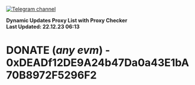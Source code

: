[![Telegram channel](https://img.shields.io/endpoint?url=https://runkit.io/damiankrawczyk/telegram-badge/branches/master?url=https://t.me/n4z4v0d)](https://t.me/n4z4v0d) 

**Dynamic Updates Proxy List with Proxy Checker**  
**Last Updated: 22.12.23 06:13**

# DONATE (_any evm_) - 0xDEADf12DE9A24b47Da0a43E1bA70B8972F5296F2
